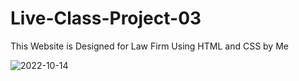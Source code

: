 # Live-Class-Project-03
This Website is Designed for Law Firm Using HTML and CSS by Me

![2022-10-14](https://user-images.githubusercontent.com/111434481/195818849-47537b61-3cb1-4228-85ff-53c4ff8b49b7.png)
